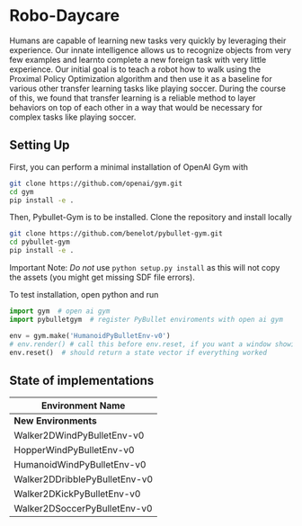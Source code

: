 # Robo-Daycare

Humans are capable of learning new tasks very quickly by leveraging their experience. Our innate intelligence allows us to recognize objects from very few examples and learnto complete a new foreign task with very little experience.
Our initial goal is to teach a robot how to walk using the Proximal Policy Optimization algorithm and then use it as a baseline for various other transfer learning tasks like playing soccer.
During the course of this, we found that transfer learning is a reliable method to layer behaviors on top of each other in a way that would be necessary for complex tasks like playing soccer.

## Setting Up

First, you can perform a minimal installation of OpenAI Gym with
```bash
git clone https://github.com/openai/gym.git
cd gym
pip install -e .
```

Then, Pybullet-Gym is to be installed. Clone the repository and install locally
```bash
git clone https://github.com/benelot/pybullet-gym.git
cd pybullet-gym
pip install -e .
```

Important Note: *Do not* use `python setup.py install` as this will not copy the assets (you might get missing SDF file errors).

To test installation, open python and run
```python
import gym  # open ai gym
import pybulletgym  # register PyBullet enviroments with open ai gym

env = gym.make('HumanoidPyBulletEnv-v0')
# env.render() # call this before env.reset, if you want a window showing the environment
env.reset()  # should return a state vector if everything worked
```

## State of implementations

Environment Name |
---------|
| **New Environments** |
Walker2DWindPyBulletEnv-v0		|
HopperWindPyBulletEnv-v0		|
HumanoidWindPyBulletEnv-v0		|
Walker2DDribblePyBulletEnv-v0	|
Walker2DKickPyBulletEnv-v0		|
Walker2DSoccerPyBulletEnv-v0	|